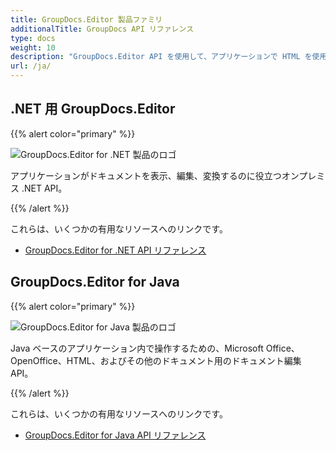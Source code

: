 ```yaml
---
title: GroupDocs.Editor 製品ファミリ
additionalTitle: GroupDocs API リファレンス
type: docs
weight: 10
description: "GroupDocs.Editor API を使用して、アプリケーションで HTML を使用して複数のドキュメント形式を操作します。"
url: /ja/
---
```


## .NET 用 GroupDocs.Editor

{{% alert color="primary" %}} 

![GroupDocs.Editor for .NET 製品のロゴ](../gdocs_net.png)

アプリケーションがドキュメントを表示、編集、変換するのに役立つオンプレミス .NET API。

{{% /alert %}} 

これらは、いくつかの有用なリソースへのリンクです。

- [GroupDocs.Editor for .NET API リファレンス](/editor/ja/net/)


## GroupDocs.Editor for Java

{{% alert color="primary" %}}

![GroupDocs.Editor for Java 製品のロゴ](../gdocs_java.png)

Java ベースのアプリケーション内で操作するための、Microsoft Office、OpenOffice、HTML、およびその他のドキュメント用のドキュメント編集 API。

{{% /alert %}}

これらは、いくつかの有用なリソースへのリンクです。

- [GroupDocs.Editor for Java API リファレンス](/editor/java/)
